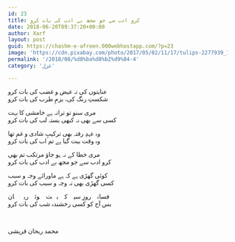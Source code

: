 ```yaml
---
id: 23
title: کرو ادب سے جو مجھ بے ادب کی بات کرو
date: 2018-06-20T09:37:20+00:00
author: Xarf
layout: post
guid: https://chashm-e-afreen.000webhostapp.com/?p=23
image: 'https://cdn.pixabay.com/photo/2017/05/02/11/17/tulips-2277939_1280.jpg'
permalink: '/2018/08/%d8%ba%d8%b2%d9%84-4'
category: 'غزل'

---
```


<span style="font-family: Mehr;">عنایتوں کی نہ غیض و غضب کی بات کرو</span>  
<span style="font-family: Mehr;">شکستِ رنگ کی، بزمِ طرب کی بات کرو</span>

<span style="font-family: Mehr;">مری سنو تو ترانہ ہے خامشی کا بہت</span>  
<span style="font-family: Mehr;">کسی سے بھی نہ کبھی بستہ لب کی بات کرو</span>

<span style="font-family: Mehr;">وہ عہدِ رفتہ بھی ترکیبِ شادی و غم تھا</span>  
<span style="font-family: Mehr;">وہ وقت بیت گیا ہے تم اب کی بات کرو</span>

<span style="font-family: Mehr;">مری خطا کے نہ ہو جاؤ مرتکب تم بھی</span>  
<span style="font-family: Mehr;">کرو ادب سے جو مجھ بے ادب کی بات کرو</span>

<span style="font-family: Mehr;">کوئی گھڑی ہے کہ ہے ماورائے وجہ و سبب</span>  
<span style="font-family: Mehr;">کسی گھڑی بھی نہ وجہ و سبب کی بات کرو</span>

<span style="font-family: Mehr;">فسانے روزِ سیہ کے بہت ہوئے ریحؔان</span>  
<span style="font-family: Mehr;">بس آج کو کسی رخشندہ شب کی بات کرو</span>

&nbsp;

<span style="font-family: Mehr;">محمد ریحان قریشی</span>
